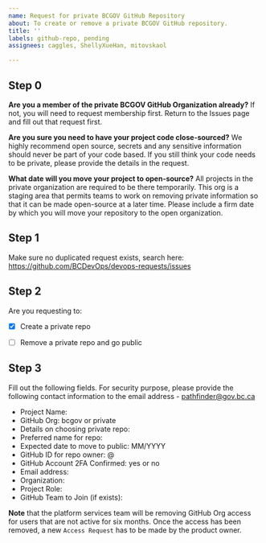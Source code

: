 ```yaml
---
name: Request for private BCGOV GitHub Repository
about: To create or remove a private BCGOV GitHub repository.
title: ''
labels: github-repo, pending
assignees: caggles, ShellyXueHan, mitovskaol

---
```


## Step 0

**Are you a member of the private BCGOV GitHub Organization already?**
If not, you will need to request membership first. Return to the Issues page and fill out that request first.

**Are you sure you need to have your project code close-sourced?**
We highly recommend open source, secrets and any sensitive information should never be part of your code based. If you still think your code needs to be private, please provide the details in the request.

**What date will you move your project to open-source?**
All projects in the private organization are required to be there temporarily. This org is a staging area that permits teams to work on removing private information so that it can be made open-source at a later time. Please include a firm date by which you will move your repository to the open organization.

## Step 1
Make sure no duplicated request exists, search here:
https://github.com/BCDevOps/devops-requests/issues


## Step 2
Are you requesting to:
- [x] Create a private repo
- [ ] Remove a private repo and go public


## Step 3
Fill out the following fields. For security purpose, please provide the following contact information to the email address - pathfinder@gov.bc.ca

* Project Name: 
* GitHub Org: bcgov or private
* Details on choosing private repo: 
* Preferred name for repo: 
* Expected date to move to public: MM/YYYY
* GitHub ID for repo owner: @
* GitHub Account 2FA Confirmed: yes or no
* Email address: 
* Organization: 
* Project Role: 
* GitHub Team to Join (if exists): 


**Note** that the platform services team will be removing GitHub Org access for users that are not active for six months. Once the access has been removed, a new `Access Request` has to be made by the product owner.
